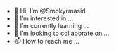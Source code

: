 - 👋 Hi, I’m @Smokyrmasid
- 👀 I’m interested in ...
- 🌱 I’m currently learning ...
- 💞️ I’m looking to collaborate on ...
- 📫 How to reach me ...

<!---
Smokyrmasid/Smokyrmasid is a ✨ special ✨ repository because its `README.md` (this file) appears on your GitHub profile.
You can click the Preview link to take a look at your changes.
--->
